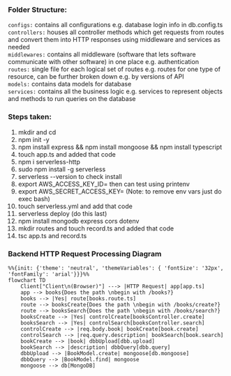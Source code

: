 
### Folder Structure:
```configs:``` contains all configurations e.g. database login info in db.config.ts<br>
```controllers:``` houses all controller methods which get requests from routes and convert them into HTTP responses using middleware and services as needed<br>
```middlewares:``` contains all middleware (software that lets software communicate with other software) in one place e.g. authentication<br>
```routes:``` single file for each logical set of routes e.g. routes for one type of resource, can be further broken down e.g. by versions of API<br>
```models:``` contains data models for database<br>
```services:``` contains all the business logic e.g. services to represent objects and methods to run queries on the database<br>

### Steps taken:
1. mkdir and cd
2. npm init -y
3. npm install express && npm install mongoose && npm install typescript
4. touch app.ts and added that code
5. npm i serverless-http
6. sudo npm install -g serverless
7. serverless --version to check install
8. export AWS_ACCESS_KEY_ID= then can test using printenv
9. export AWS_SECRET_ACCESS_KEY= (Note: to remove env vars just do exec bash)
10. touch serverless.yml and add that code
11. serverless deploy (do this last)
12. npm install mongodb express cors dotenv
13. mkdir routes and touch record.ts and added that code
14. tsc app.ts and record.ts

### Backend HTTP Request Processing Diagram
```mermaid
%%{init: {'theme': 'neutral', 'themeVariables': { 'fontSize': '32px', 'fontFamily': 'arial'}}}%%
flowchart TD
    Client["Client\n(Browser)"] ---> |HTTP Request| app[app.ts]
    app --> books{Does the path \nbegin with /books?}
    books --> |Yes| route[books.route.ts]
    route --> booksCreate{Does the path \nbegin with /books/create?}
    route --> booksSearch{Does the path \nbegin with /books/search?}
    booksCreate --> |Yes| controlCreate[booksController.create]
    booksSearch --> |Yes| controlSearch[booksController.search]
    controlCreate --> |req.body.book| bookCreate[book.create]
    controlSearch --> |req.query.description| bookSearch[book.search]
    bookCreate --> |book| dbbUpload[dbb.upload]
    bookSearch --> |description| dbbQuery[dbb.query]
    dbbUpload --> |BookModel.create| mongoose[db.mongoose]
    dbbQuery --> |BookModel.find| mongoose
    mongoose --> db[MongoDB]
```